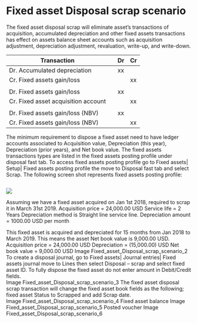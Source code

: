 # Fixed asset Disposal scrap scenario

The fixed asset disposal scrap will eliminate asset’s transactions of acquisition, accumulated depreciation and other fixed assets transactions has effect on assets balance sheet accounts such as acquisition adjustment, depreciation adjustment, revaluation, write-up, and write-down. 

| Transaction                         |   | Dr | Cr |
|-------------------------------------|---|----|----|
| Dr. Accumulated depreciation        |   | xx |    |
| Cr. Fixed assets gain/loss          |   |    | xx |
|                                     |   |    |    |
| Dr. Fixed assets gain/loss          |   | xx |    |
| Cr. Fixed asset acquisition account |   |    | xx |
|                                     |   |    |    |
| Dr. Fixed assets gain/loss (NBV)    |   | xx |    |
| Cr. Fixed assets gain/loss (NBV)    |   |    | xx |

<!-- Note: Need to work closely with CFO/Controller to identify the proper accounts for each transaction types, and verify the disposal scrap process and generated entry to ensure it gives the desired results.-->    

The minimum requirement to dispose a fixed asset need to have ledger accounts associated to Acquisition value, Depreciation (this year), Depreciation (prior years), and Net book value. The fixed assets transactions types are listed in the fixed assets posting profile under disposal fast tab. To access fixed assets posting profile go to Fixed assets| Setup| Fixed assets posting profile the move to Disposal fast tab and select Scrap. The following screen shot represents fixed assets posting profile:

<img scr="media/FA-process.PNG">

![](/Dynamics-365-Operations/articles/financials/fixed-assets/media/FA-process.PNG)

Assuming we have a fixed asset acquired on Jan 1st 2018, required to scrap it in March 31st 2019. 
Acquisition price 	= 24,000.00 USD
Service life 		    = 2 Years
Depreciation method is Straight line service line.
Depreciation amount	= 1000.00 USD per month

This fixed asset is acquired and depreciated for 15 months from Jan 2018 to March 2019. This means the asset Net book value is 9,000.00 USD.
Acquisition price 	= 24,000.00 USD
Depreciation 		    = (15,000.00) USD
Net book value	  	=    9,000.00 USD
Image Fixed_asset_Disposal_scrap_scenario_2
To create a disposal journal, go to Fixed assets| Journal entries| Fixed assets journal move to Lines then select Disposal – scrap and select fixed asset ID. To fully dispose the fixed asset do not enter amount in Debit/Credit fields.  
Image Fixed_asset_Disposal_scrap_scenario_3
The fixed asset disposal scrap transaction will change the fixed asset book fields as the following; fixed asset Status to Scrapped and add Scrap date.  
Image Fixed_asset_Disposal_scrap_scenario_4
Fixed asset balance
Image Fixed_asset_Disposal_scrap_scenario_5
Posted voucher
Image Fixed_asset_Disposal_scrap_scenario_6
